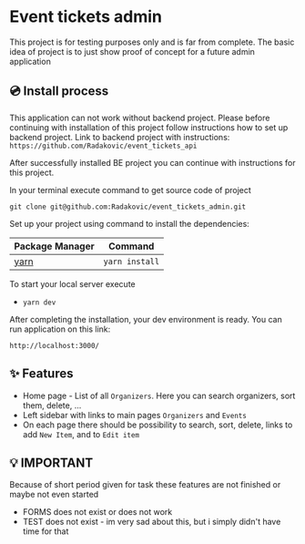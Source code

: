 # Event tickets admin

This project is for testing purposes only and is far from complete. The basic idea of project is to just show proof of concept for a future admin application

## 💿 Install process
This application can not work without backend project. Please before continuing with installation of this project follow instructions how to set up backend project. 
Link to backend project with instructions: `https://github.com/Radakovic/event_tickets_api`


After successfully installed BE project you can continue with instructions for this project.

In your terminal execute command to get source code of project

`git clone git@github.com:Radakovic/event_tickets_admin.git`


Set up your project using command to install the dependencies:

| Package Manager                                                | Command        |
|---------------------------------------------------------------|----------------|
| [yarn](https://yarnpkg.com/getting-started)                   | `yarn install` |

To start your local server execute

- `yarn dev`

After completing the installation, your dev environment is ready. You can run application on this link:

`http://localhost:3000/`

## ✨ Features

- Home page - List of all `Organizers`. Here you can search organizers, sort them, delete, ...
- Left sidebar with links to main pages `Organizers` and `Events`
- On each page there should be possibility to search, sort, delete, links to  add `New Item`, and to `Edit item`

## 💡 IMPORTANT

Because of short period given for task these features are not finished or maybe not even started

- FORMS does not exist or does not work
- TEST does not exist - im very sad about this, but i simply didn't have time for that

